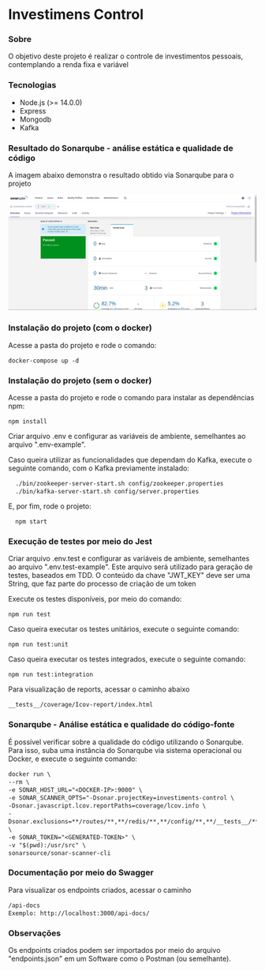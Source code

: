 # Investimens Control

### Sobre

O objetivo deste projeto é realizar o controle de investimentos pessoais, contemplando a renda fixa e variável

### Tecnologias

- Node.js (>= 14.0.0)
- Express
- Mongodb
- Kafka

### Resultado do Sonarqube - análise estática e qualidade de código

A imagem abaixo demonstra o resultado obtido via Sonarqube para o projeto

![Resultado do Sonarqube](https://raw.githubusercontent.com/pessolatohenrique/investiments-control/main/resultsonar.png)

### Instalação do projeto (com o docker)

Acesse a pasta do projeto e rode o comando:

    docker-compose up -d

### Instalação do projeto (sem o docker)

Acesse a pasta do projeto e rode o comando para instalar as dependências npm:

    npm install

Criar arquivo .env e configurar as variáveis de ambiente, semelhantes ao arquivo ".env-example".

Caso queira utilizar as funcionalidades que dependam do Kafka, execute o seguinte comando, com o Kafka previamente instalado:

```
  ./bin/zookeeper-server-start.sh config/zookeeper.properties
  ./bin/kafka-server-start.sh config/server.properties
```

E, por fim, rode o projeto:

```
  npm start
```

### Execução de testes por meio do Jest

Criar arquivo .env.test e configurar as variáveis de ambiente, semelhantes ao arquivo ".env.test-example". Este arquivo será utilizado para geração de testes, baseados em TDD. O conteúdo da chave "JWT_KEY" deve ser uma String, que faz parte do processo de criação de um token

Execute os testes disponíveis, por meio do comando:

    npm run test

Caso queira executar os testes unitários, execute o seguinte comando:

    npm run test:unit

Caso queira executar os testes integrados, execute o seguinte comando:

    npm run test:integration

Para visualização de reports, acessar o caminho abaixo

    __tests__/coverage/Icov-report/index.html


### Sonarqube - Análise estática e qualidade do código-fonte

É possível verificar sobre a qualidade do código utilizando o Sonarqube. Para isso, suba uma instância do Sonarqube via sistema operacional ou Docker, e execute o seguinte comando:

    docker run \
    --rm \
    -e SONAR_HOST_URL="<DOCKER-IP>:9000" \
    -e SONAR_SCANNER_OPTS="-Dsonar.projectKey=investiments-control \
    -Dsonar.javascript.lcov.reportPaths=coverage/lcov.info \
    -Dsonar.exclusions=**/routes/**,**/redis/**,**/config/**,**/__tests__/**,**/middlewares/**,**/producers/**,**/index.js,**/jest.config.js" \
    -e SONAR_TOKEN="<GENERATED-TOKEN>" \
    -v "$(pwd):/usr/src" \
    sonarsource/sonar-scanner-cli

### Documentação por meio do Swagger

Para visualizar os endpoints criados, acessar o caminho

    /api-docs
    Exemplo: http://localhost:3000/api-docs/

### Observações

Os endpoints criados podem ser importados por meio do arquivo "endpoints.json" em um Software como o Postman (ou semelhante).

